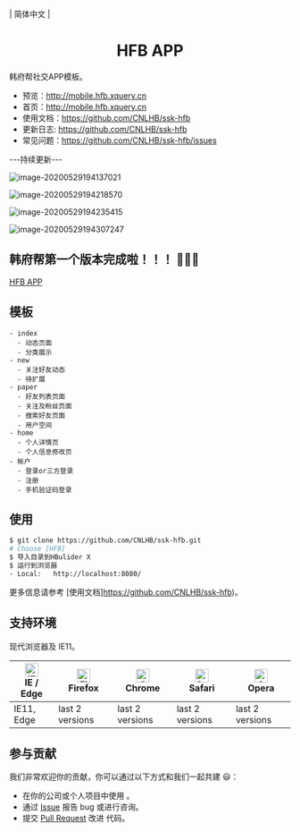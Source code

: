 | 简体中文 |

<h1 align="center">HFB APP</h1>

韩府帮社交APP模板。
- 预览：http://mobile.hfb.xquery.cn
- 首页：http://mobile.hfb.xquery.cn
- 使用文档：https://github.com/CNLHB/ssk-hfb
- 更新日志: https://github.com/CNLHB/ssk-hfb
- 常见问题：https://github.com/CNLHB/ssk-hfb/issues

---持续更新---


![image-20200529194137021](./static/common/topic.png)

![image-20200529194218570](./static/common/topic1.png)

![image-20200529194235415](./static/common/message.png)

![image-20200529194307247](./static/common/home.png)



## 韩府帮第一个版本完成啦！！！ 🎉🎉🎉

[HFB APP](http://mobile.hfb.xquery.cn)

## 模板

```
- index
  - 动态页面
  - 分类展示
- new
  - 关注好友动态
  - 待扩展
- paper
  - 好友列表页面
  - 关注及粉丝页面
  - 搜索好友页面
  - 用户空间
- home
  - 个人详情页
  - 个人信息修改页
- 帐户
  - 登录or三方登录
  - 注册
  - 手机验证码登录
```

## 使用

```bash
$ git clone https://github.com/CNLHB/ssk-hfb.git
# Choose [HFB]
$ 导入目录到HBulider X
$ 运行到浏览器
- Local:   http://localhost:8080/ 
```

更多信息请参考 [使用文档]https://github.com/CNLHB/ssk-hfb)。

## 支持环境

现代浏览器及 IE11。

| [<img src="https://raw.githubusercontent.com/alrra/browser-logos/master/src/edge/edge_48x48.png" alt="IE / Edge" width="24px" height="24px" />](http://godban.github.io/browsers-support-badges/)</br>IE / Edge | [<img src="https://raw.githubusercontent.com/alrra/browser-logos/master/src/firefox/firefox_48x48.png" alt="Firefox" width="24px" height="24px" />](http://godban.github.io/browsers-support-badges/)</br>Firefox | [<img src="https://raw.githubusercontent.com/alrra/browser-logos/master/src/chrome/chrome_48x48.png" alt="Chrome" width="24px" height="24px" />](http://godban.github.io/browsers-support-badges/)</br>Chrome | [<img src="https://raw.githubusercontent.com/alrra/browser-logos/master/src/safari/safari_48x48.png" alt="Safari" width="24px" height="24px" />](http://godban.github.io/browsers-support-badges/)</br>Safari | [<img src="https://raw.githubusercontent.com/alrra/browser-logos/master/src/opera/opera_48x48.png" alt="Opera" width="24px" height="24px" />](http://godban.github.io/browsers-support-badges/)</br>Opera |
| --------------------------------------------------------------------------------------------------------------------------------------------------------------------------------------------------------------- | ----------------------------------------------------------------------------------------------------------------------------------------------------------------------------------------------------------------- | ------------------------------------------------------------------------------------------------------------------------------------------------------------------------------------------------------------- | ------------------------------------------------------------------------------------------------------------------------------------------------------------------------------------------------------------- | --------------------------------------------------------------------------------------------------------------------------------------------------------------------------------------------------------- |
| IE11, Edge                                                                                                                                                                                                      | last 2 versions                                                                                                                                                                                                   | last 2 versions                                                                                                                                                                                               | last 2 versions                                                                                                                                                                                               | last 2 versions                                                                                                                                                                                           |

## 参与贡献

我们非常欢迎你的贡献，你可以通过以下方式和我们一起共建 :smiley:：

- 在你的公司或个人项目中使用 。
- 通过 [Issue](https://github.com/CNLHB/ssk-hfb/issues) 报告 bug 或进行咨询。
- 提交 [Pull Request](https://github.com/CNLHB/ssk-hfb/pulls) 改进 代码。
